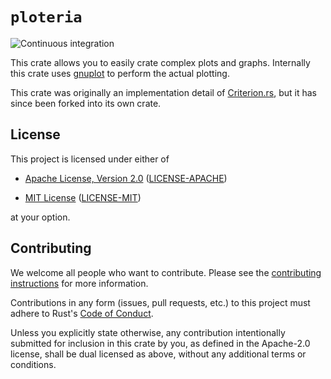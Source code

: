 # `ploteria`

![Continuous integration](https://github.com/ploteria/ploteria/workflows/Continuous%20integration/badge.svg)

This crate allows you to easily crate complex plots and graphs. Internally this crate uses
[gnuplot] to perform the actual plotting.

This crate was originally an implementation detail of [Criterion.rs], but it has since
been forked into its own crate.

## License

This project is licensed under either of

* [Apache License, Version 2.0](http://www.apache.org/licenses/LICENSE-2.0)
  ([LICENSE-APACHE](LICENSE-APACHE))

* [MIT License](http://opensource.org/licenses/MIT)
  ([LICENSE-MIT](LICENSE-MIT))

at your option.

## Contributing

We welcome all people who want to contribute.
Please see the [contributing instructions] for more information.

Contributions in any form (issues, pull requests, etc.) to this project
must adhere to Rust's [Code of Conduct].

Unless you explicitly state otherwise, any contribution intentionally submitted
for inclusion in this crate by you, as defined in the Apache-2.0 license, shall
be dual licensed as above, without any additional terms or conditions.

[gnuplot]: http://www.gnuplot.info/
[Criterion.rs]: https://github.com/bheisler/criterion.rs
[Code of Conduct]: https://www.rust-lang.org/en-US/conduct.html
[contributing instructions]: CONTRIBUTING.md
